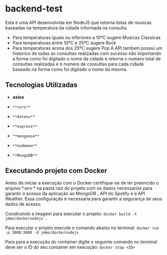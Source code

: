 # backend-test
Esta é uma API desenvolvida em NodeJS que retorna listas de musicas baseadas na temperatura da cidade informada na consulta.
- Para temperaturas iguais ou inferiores a 10ºC sugere Musicas Classicas
- Para temperaturas entre 10ºC e 25ºC sugere Rock
- Para temperaturas acima dos 25ºC sugere Pop
 A API tambem possui um historico de todas as consultas realizadas com sucesso não importando a forma como foi digitado o nome da cidade e retorna o numero total de consultas realizadas e o numero de consultas para cada cidade baseado na forma como foi digitado o nome da mesma.
## Tecnologias Utilizadas
-    **axios**
-     **cors**
-     **dotenv**
-     **express**
-     **mongoose**
-     **nodemon**
-     **MongoDB**
## Executando projeto com Docker
Antes de iniciar a execução com o Docker certifique-se de ter preencido o arquivo *.env *
na pasta raiz do projeto com os dados necessarios para garantir o acesso da aplicação ao MongoDB , API do Spotify e a API Weather. Essa configuração é necessaria para garantir a segurança de seus dados de acesso.

Construindo a imagem para executar o projeto:
`docker build -t jmmo/dockernodejs .`

Para executar o projeto execute o comando abaixo no terminal:
`docker run -p 3000:3000 -d jmmo/dockernodejs`

Para para a execução do container digite o seguinte comando no terminal <ID> deve ser o ID do seu container em execução:
`docker stop <ID>`